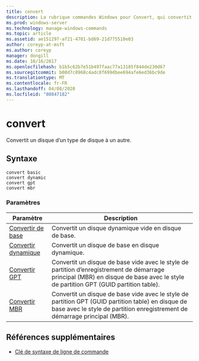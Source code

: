 ```yaml
---
title: convert
description: La rubrique commandes Windows pour Convert, qui convertit un disque d’un type de disque à un autre.
ms.prod: windows-server
ms.technology: manage-windows-commands
ms.topic: article
ms.assetid: ae151297-af21-4701-bd69-21d775518e03
author: coreyp-at-msft
ms.author: coreyp
manager: dongill
ms.date: 10/16/2017
ms.openlocfilehash: b1b5c62b7e51b497faac77a13185f844de230d67
ms.sourcegitcommit: b00d7c8968c4adc8f699dbee694afe6ed36bc9de
ms.translationtype: MT
ms.contentlocale: fr-FR
ms.lasthandoff: 04/08/2020
ms.locfileid: "80847182"
---
```

# <a name="convert"></a>convert

Convertit un disque d’un type de disque à un autre.

## <a name="syntax"></a>Syntaxe

```
convert basic
convert dynamic
convert gpt
convert mbr
```

### <a name="parameters"></a>Paramètres

|Paramètre|Description|
|---------|-----------|
|[Convertir de base](convert-basic.md)|Convertit un disque dynamique vide en disque de base.|
|[Convertir dynamique](convert-dynamic.md)|Convertit un disque de base en disque dynamique.|
|[Convertir GPT](convert-gpt.md)|Convertit un disque de base vide avec le style de partition d’enregistrement de démarrage principal (MBR) en disque de base avec le style de partition GPT (GUID partition table).|
|[Convertir MBR](convert-mbr.md)|Convertit un disque de base vide avec le style de partition GPT (GUID partition table) en disque de base avec le style de partition enregistrement de démarrage principal (MBR).|

## <a name="additional-references"></a>Références supplémentaires

- [Clé de syntaxe de ligne de commande](command-line-syntax-key.md)

